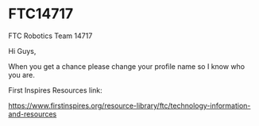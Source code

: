 # FTC14717
FTC Robotics Team 14717

Hi Guys,

When you get a chance please change your profile name so I know who you are.


First Inspires Resources link:

https://www.firstinspires.org/resource-library/ftc/technology-information-and-resources



